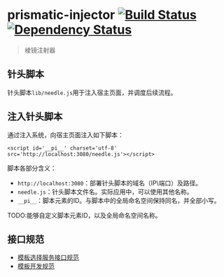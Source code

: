 # prismatic-injector  [![Build Status][travis-image]][travis-url] [![Dependency Status][daviddm-image]][daviddm-url] #

> 棱镜注射器

## 针头脚本 ##

针头脚本`lib/needle.js`用于注入宿主页面，并调度后续流程。

## 注入针头脚本 ##

通过注入系统，向宿主页面注入如下脚本：

	<script id='__pi__' charset='utf-8' src='http://localhost:3080/needle.js'></script>

脚本各部分含义：

- `http://localhost:3080`：部署针头脚本的域名（IP\端口）及路径。
- `needle.js`：针头脚本文件名。实际应用中，可以使用其他名称。
- `__pi__`：脚本元素的ID。与脚本中的全局命名空间保持同名，并全部小写。

TODO:能够自定义脚本元素ID，以及全局命名空间名称。

## 接口规范 ##

- [模板选择服务接口规范](./doc/opt.md)
- [模板开发规范](./doc/template.md)

[travis-image]: https://travis-ci.org/peigong/prismatic-injector.svg?branch=master
[travis-url]: https://travis-ci.org/peigong/prismatic-injector
[daviddm-image]: https://david-dm.org/peigong/prismatic-injector.svg?theme=shields.io
[daviddm-url]: https://david-dm.org/peigong/prismatic-injector
